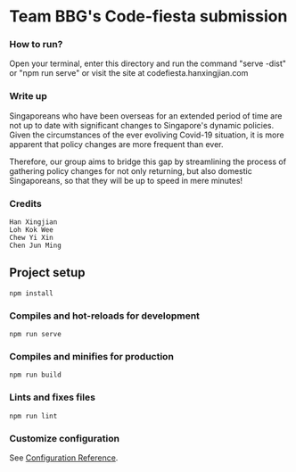 # Team BBG's Code-fiesta submission


### How to run?

Open your terminal, enter this directory and run the command "serve -dist" or "npm run serve" or visit the site at codefiesta.hanxingjian.com


### Write up

Singaporeans who have been overseas for an extended period of time are not  up to date with significant changes to Singapore's dynamic policies. Given the circumstances of the ever evoliving Covid-19 situation, it is more apparent that policy changes are more frequent than ever.

Therefore, our group aims to bridge this gap by streamlining the process of gathering policy changes for not only returning, but also domestic Singaporeans, so that they will be up to speed in mere minutes!


### Credits
```
Han Xingjian
Loh Kok Wee
Chew Yi Xin
Chen Jun Ming
```

## Project setup
```
npm install
```

### Compiles and hot-reloads for development
```
npm run serve
```

### Compiles and minifies for production
```
npm run build
```

### Lints and fixes files
```
npm run lint
```

### Customize configuration
See [Configuration Reference](https://cli.vuejs.org/config/).
